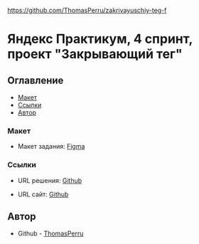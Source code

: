 https://github.com/ThomasPerru/zakrivayuschiy-teg-f

# Яндекс Практикум, 4 спринт, проект "Закрывающий тег"

## Оглавление

- [Макет](#макет)
- [Ссылки](#ссылки)
- [Автор](#автор)

### Макет

- Макет задания: [Figma]( https://www.figma.com/design/Yg5IFeWSyl6Js98kWROjVP/4-%D1%81%D0%BF%D1%80%D0%B8%D0%BD%D1%82.-%D0%9F%D1%80%D0%BE%D0%B5%D0%BA%D1%82%D0%BD%D0%B0%D1%8F--%D1%80%D0%B0%D0%B1%D0%BE%D1%82%D0%B0?node-id=0-1&p=f&t=F9erU2OCKysXZBFY-0 )

### Ссылки

- URL решения: [Github]( https://github.com/ThomasPerru/zakrivayuschiy-teg-f )

- URL сайт: [Github]( https://thomasperru.github.io/zakrivayuschiy-teg-f/ ) 

## Автор

- Github - [ThomasPerru][def]

[def]: https://github.com/ThomasPerru